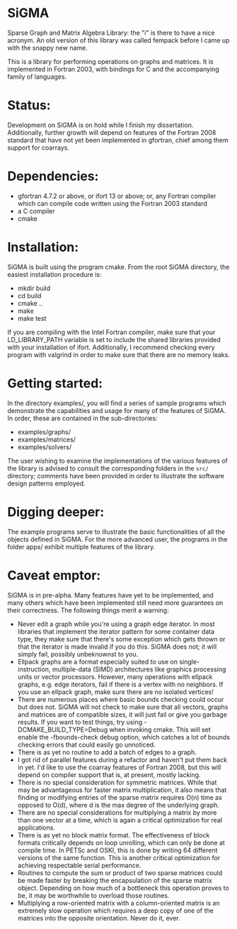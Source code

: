 SiGMA
=====

Sparse Graph and Matrix Algebra Library: the "i" is there to have a nice acronym. An old version of this library was called fempack before I came up with the snappy new name.

This is a library for performing operations on graphs and matrices. It is implemented
in Fortran 2003, with bindings for C and the accompanying family of languages.


Status:
======

Development on SiGMA is on hold while I finish my dissertation.
Additionally, further growth will depend on features of the Fortran 2008 standard that have not yet been implemented in gfortran, chief among them support for coarrays.


Dependencies:
=============
* gfortran 4.7.2 or above, or ifort 13 or above; or, any Fortran compiler which can
  compile code written using the Fortran 2003 standard
* a C compiler
* cmake


Installation:
=============
SiGMA is built using the program cmake. From the root SiGMA directory, the easiest
installation procedure is:

* mkdir build
* cd build
* cmake ..
* make
* make test

If you are compiling with the Intel Fortran compiler, make sure that your LD_LIBRARY_PATH variable is set to include the shared libraries provided with your installation of ifort.
Additionally, I recommend checking every program with valgrind in order to make sure that there are no memory leaks.


Getting started:
================
In the directory examples/, you will find a series of sample programs which
demonstrate the capabilities and usage for many of the features of SiGMA. In order,
these are contained in the sub-directories:

* examples/graphs/
* examples/matrices/
* examples/solvers/

The user wishing to examine the implementations of the various features of the
library is advised to consult the corresponding folders in the `src/` directory;
comments have been provided in order to illustrate the software design patterns
employed.


Digging deeper:
===============
The example programs serve to illustrate the basic functionalities of all the
objects defined in SiGMA. For the more advanced user, the programs in the folder
apps/ exhibit multiple features of the library.


Caveat emptor:
==============
SiGMA is in pre-alpha.
Many features have yet to be implemented, and many others which have been implemented still need more guarantees on their correctness.
The following things merit a warning:
* Never edit a graph while you're using a graph edge iterator.
In most libraries that implement the iterator pattern for some container data type, they make sure that there's some exception which gets thrown or that the iterator is made invalid if you do this.
SiGMA does not; it will simply fail, possibly unbeknownst to you.
* Ellpack graphs are a format especially suited to use on single-instruction, multiple-data (SIMD) architectures like graphics processing units or vector processors.
However, many operations with ellpack graphs, e.g. edge iterators, fail if there is a vertex with no neighbors.
If you use an ellpack graph, make sure there are no isolated vertices!
* There are numerous places where basic bounds checking could occur but does not.
SiGMA will not check to make sure that all vectors, graphs and matrices are of compatible sizes, it will just fail or give you garbage results.
If you want to test things, try using -DCMAKE_BUILD_TYPE=Debug when invoking cmake.
This will set enable the -fbounds-check debug option, which catches a lot of bounds checking errors that could easily go unnoticed.
* There is as yet no routine to add a batch of edges to a graph.
* I got rid of parallel features during a refactor and haven't put them back in yet.
I'd like to use the coarray features of Fortran 2008, but this will depend on compiler support that is, at present, mostly lacking.
* There is no special consideration for symmetric matrices.
While that may be advantageous for faster matrix multiplication, it also means that finding or modifying entries of the sparse matrix requires O(n) time as opposed to O(d), where d is the max degree of the underlying graph.
* There are no special considerations for multiplying a matrix by more than one vector at a time, which is again a critical optimization for real applications.
* There is as yet no block matrix format.
The effectiveness of block formats critically depends on loop unrolling, which can only be done at compile time.
In PETSc and OSKI, this is done by writing 64 different versions of the same function.
This is another critical optimization for achieving respectable serial performance.
* Routines to compute the sum or product of two sparse matrices could be made faster by breaking the encapsulation of the sparse matrix object.
Depending on how much of a bottleneck this operation proves to be, it may be worthwhile to overload those routines.
* Multiplying a row-oriented matrix with a column-oriented matrix is an extremely slow operation which requires a deep copy of one of the matrices into the opposite orientation.
Never do it, ever.

